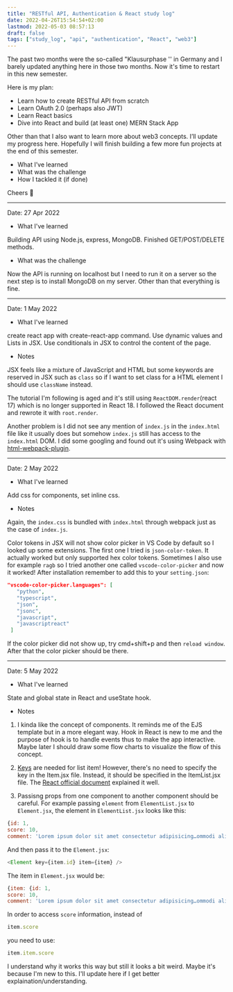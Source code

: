 ```yaml
---
title: "RESTful API, Authentication & React study log"
date: 2022-04-26T15:54:54+02:00
lastmod: 2022-05-03 08:57:13
draft: false
tags: ["study_log", "api", "authentication", "React", "web3"]
---
```


The past two months were the so-called "Klausurphase '' in Germany and I barely updated anything here in those two months. Now it's time to restart in this new semester.

Here is my plan:

- Learn how to create RESTful API from scratch
- Learn OAuth 2.0 (perhaps also JWT)
- Learn React basics
- Dive into React and build (at least one) MERN Stack App

Other than that I also want to learn more about web3 concepts. I’ll update my progress here. Hopefully I will finish building a few more fun projects at the end of this semester.

- What I’ve learned
- What was the challenge
- How I tackled it (if done)

Cheers 🍻

---

Date: 27 Apr 2022

- What I've learned

Building API using Node.js, express, MongoDB. Finished GET/POST/DELETE methods.

- What was the challenge

Now the API is running on localhost but I need to run it on a server so the next step is to install MongoDB on my server. Other than that everything is fine.

---

Date: 1 May 2022

- What I've learned

create react app with create-react-app command. Use dynamic values and Lists in JSX. Use conditionals in JSX to control the content of the page.

- Notes

JSX feels like a mixture of JavaScript and HTML but some keywords are reserved in JSX such as `class` so if I want to set class for a HTML element I should use `className` instead.

The tutorial I'm following is aged and it's still using `ReactDOM.render`(react 17) which is no longer supported in React 18. I followed the React document and rewrote it with `root.render`.

Another problem is I did not see any mention of `index.js` in the `index.html` file like it usually does but somehow `index.js` still has access to the `index.html` DOM. I did some googling and found out it's using Webpack with [html-webpack-plugin](https://www.npmjs.com/package/html-webpack-plugin).

---

Date: 2 May 2022

- What I've learned

Add css for components, set inline css.

- Notes

Again, the `index.css` is bundled with `index.html` through webpack just as the case of `index.js`.

Color tokens in JSX will not show color picker in VS Code by default so I looked up some extensions. The first one I tried is `json-color-token`. It actually worked but only supported hex color tokens. Sometimes I also use for example `ragb` so I tried another one called `vscode-color-picker` and now it worked! After installation remember to add this to your `setting.json`:

```json
"vscode-color-picker.languages": [
   "python",
   "typescript",
   "json",
   "jsonc",
   "javascript",
   "javascriptreact"
 ]
```

If the color picker did not show up, try cmd+shift+p and then `reload window`. After that the color picker should be there.

---

Date: 5 May 2022

- What I've learned

State and global state in React and useState hook.

- Notes

1. I kinda like the concept of components. It reminds me of the EJS template but in a more elegant way. Hook in React is new to me and the purpose of hook is to handle events thus to make the app interactive. Maybe later I should draw some flow charts to visualize the flow of this concept.

2. [Keys](https://reactjs.org/docs/lists-and-keys.html#keys) are needed for list item! However, there's no need to specify the key in the Item.jsx file. Instead, it should be specified in the ItemList.jsx file. The [React official document](https://reactjs.org/docs/lists-and-keys.html#extracting-components-with-keys) explained it well.

3. Passisng props from one component to another component should be careful. For example passing `element` from `ElementList.jsx` to `Element.jsx`, the element in `ElementList.jsx` looks like this:

```javascript
{id: 1, 
score: 10, 
comment: 'Lorem ipsum dolor sit amet consectetur adipisicing…ommodi alias voluptatem est voluptatum ipsa quae.'}
```

And then pass it to the `Element.jsx`:

```javascript
<Element key={item.id} item={item} />
```

The item in `Element.jsx` would be:

```javascript
{item: {id: 1, 
score: 10, 
comment: 'Lorem ipsum dolor sit amet consectetur adipisicing…ommodi alias voluptatem est voluptatum ipsa quae.'}}
```

In order to access `score` information, instead of 

```javascript
item.score
```

 you need to use:

```javascript
item.item.score
```

I understand why it works this way but still it looks a bit weird. Maybe it's because I'm new to this. I'll update here if I get better explaination/understanding.
